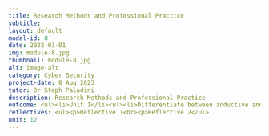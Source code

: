 ```yaml
---
title: Research Methods and Professional Practice
subtitle: 
layout: default
modal-id: 8
date: 2022-03-01
img: module-8.jpg
thumbnail: module-8.jpg
alt: image-alt
category: Cyber Security
project-date: 8 Aug 2023
tutor: Dr Steph Paladini
description: Research Methods and Professional Practice
outcome: <ul><li>Unit 1</li><ul><li>Differentiate between inductive and deductive reasoning by a comparative Diagram that shows how inductive reasoning starts from specifics and goes to general ideas, while deductive reasoning starts from general ideas and reaches specific conclusions.<br><li>Understand why ethics are important and how they relate to your area of research and your professional practice, such as the Ethical Code of Conduct, Case Study Analysis, and Stakeholder Impact Assessment.</li></ul></ul><ul><li>Unit 2</li><ul><li>Guide in selecting suitable research topics, using rational and creative methods to develop ideas, transforming ideas into well-crafted questions and proposals, and conducting effective literature reviews.</li></ul></ul></ul><ul><li>Unit 3</li><ul><li>The tools and techniques used to gather quantitative research data are:</li><br><li>Experiments (including Observations).</li><br><li>Case studies.</li><br><li>Surveys/polls.</li><br><li>Mixed Methods Research integrates qualitative and quantitative research to provide a holistic approach to a research project.</li><br><li>Conducting research based on any research method involves two methods for data collection:</li><br><li>Primary research, where information is gathered directly from the subject using.</li><br><li>Secondary research, where data is gathered from previously published primary research, like published case studies and articles, magazines, newspapers, books, etc.</li><br><li>The references below and this week’s reading explore the advantages and disadvantages of using the various research methods.</li></ul></ul><ul><li>Unit 4</li><ul><li>Learning outcome 4</li></ul></ul><ul><li>Unit 5</li><ul><li>Learning outcome 5</li></ul></ul><ul><li>Unit 6</li><ul><li>Learning outcome 6</li></ul></ul><ul><li>Unit 7</li><ul><li>Learning outcome 7</li></ul></ul><ul><li>Unit 8</li><ul><li>Learning outcome 8</li></ul></ul><ul><li>Unit 9</li><ul><li>Learning outcome 9</li></ul></ul><ul><li>Unit 8</li><ul><li>Learning outcome 8</li></ul></ul><ul><li>Unit 11</li><ul><li>Learning outcome 11</li></ul></ul><ul><li>Unit 12</li><ul><li>Learning outcome 12</li></ul></ul><br><ul><li><b>Collaborative Learning Discussion</li></b><ul><li><a href=/e-portfolio/Module_8_Collaborative_Learning_Discussion_1_Initial_Post.pdf target=_blank>Collaborative Learning Discussion 1 - Initial Post</a></li><li><a href=/e-portfolio/Module_8_Collaborative_Learning_Discussion_1_Peer_Response_1.pdf target=_blank>Collaborative Learning Discussion 1 - Peer Response 1</a></li><li><a href=/e-portfolio/Module_8_Collaborative_Learning_Discussion_1_Tutor_Response.pdf target=_blank>Collaborative Learning Discussion 1 - Tutor Response</a></li><li><a href=/e-portfolio/Module_8_Collaborative_Learning_Discussion_1_Summary_Post.pdf target=_blank>Collaborative Learning Discussion 1 - Summary Post</a></li></ul></ul>
reflectives: <ul><p>Reflective 1<br><p>Reflective 2</ul>
unit: 12
---
```

